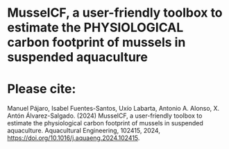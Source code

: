 # MusselCF, a user-friendly toolbox to estimate the PHYSIOLOGICAL carbon footprint of mussels in suspended aquaculture


# Please cite: 
Manuel Pájaro, Isabel Fuentes-Santos, Uxío Labarta, Antonio A. Alonso, X. Antón Álvarez-Salgado. (2024)
MusselCF, a user-friendly toolbox to estimate the physiological carbon footprint of mussels in suspended aquaculture.
Aquacultural Engineering, 102415, 2024, https://doi.org/10.1016/j.aquaeng.2024.102415.

